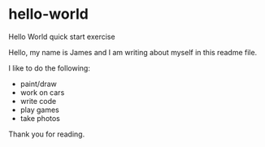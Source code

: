 # hello-world
Hello World quick start exercise

Hello, my name is James and I am writing about myself in this readme file. 

I like to do the following:
- paint/draw
- work on cars
- write code
- play games
- take photos

Thank you for reading.
